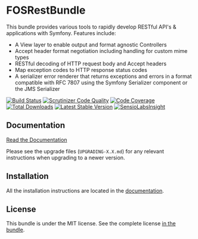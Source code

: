 FOSRestBundle
=============

This bundle provides various tools to rapidly develop RESTful API's &
applications with Symfony. Features include:

- A View layer to enable output and format agnostic Controllers
- Accept header format negotiation including handling for custom mime types
- RESTful decoding of HTTP request body and Accept headers
- Map exception codes to HTTP response status codes
- A serializer error renderer that returns exceptions and errors in a format
  compatible with RFC 7807 using the Symfony Serializer component or the
  JMS Serializer

[![Build Status](https://travis-ci.org/FriendsOfSymfony/FOSRestBundle.svg?branch=master)](https://travis-ci.org/FriendsOfSymfony/FOSRestBundle)
[![Scrutinizer Code Quality](https://scrutinizer-ci.com/g/FriendsOfSymfony/FOSRestBundle/badges/quality-score.png?b=master)](https://scrutinizer-ci.com/g/FriendsOfSymfony/FOSRestBundle/?branch=master)
[![Code Coverage](https://scrutinizer-ci.com/g/FriendsOfSymfony/FOSRestBundle/badges/coverage.png?b=master)](https://scrutinizer-ci.com/g/FriendsOfSymfony/FOSRestBundle/?branch=master)
[![Total Downloads](https://poser.pugx.org/FriendsOfSymfony/rest-bundle/downloads.svg)](https://packagist.org/packages/FriendsOfSymfony/rest-bundle)
[![Latest Stable Version](https://poser.pugx.org/FriendsOfSymfony/rest-bundle/v/stable.svg)](https://packagist.org/packages/FriendsOfSymfony/rest-bundle)
[![SensioLabsInsight](https://insight.sensiolabs.com/projects/0be23389-2e85-49cf-b333-caaa36d11c62/mini.png)](https://insight.sensiolabs.com/projects/0be23389-2e85-49cf-b333-caaa36d11c62)

Documentation
-------------

[Read the Documentation](http://symfony.com/doc/master/bundles/FOSRestBundle/index.html)

Please see the upgrade files (`UPGRADING-X.X.md`) for any relevant instructions when upgrading to a newer version.

Installation
------------

All the installation instructions are located in the [documentation](http://symfony.com/doc/master/bundles/FOSRestBundle/1-setting_up_the_bundle.html).

License
-------

This bundle is under the MIT license. See the complete license [in the bundle](LICENSE).
